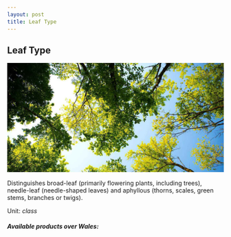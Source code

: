 ```yaml
---
layout: post
title: Leaf Type
---
```


## Leaf Type

![Leaf Type](/assets/img/wales/big/leaf-type.jpg)

Distinguishes broad-leaf (primarily flowering plants, including trees), needle-leaf (needle-shaped leaves) and aphyllous (thorns, scales, green stems, branches or twigs). 

Unit: _class_

##### Available products over Wales:
